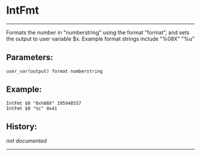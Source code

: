 # IntFmt

---

Formats the number in "numberstring" using the format "format", and sets the output to user variable $x. Example format strings include "%08X" "%u"

## Parameters:

    user_var(output) format numberstring

## Example:

	IntFmt $0 "0x%08X" 195948557
	IntFmt $0 "%c" 0x41

## History:

*not documented*

---
